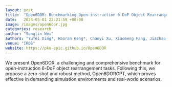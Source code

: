 ```yaml
---
layout: post
title:  "Open6DOR: Benchmarking Open-instruction 6-DoF Object Rearrangement and A VLM-based Approach"
date:   2024-05-01 22:21:59 +00:00
image: /images/open6dor.jpg
categories: research
author: "Songlin Wei"
authors: "Yufei Ding*, Haoran Geng*, Chaoyi Xu, Xiaomeng Fang, Jiazhao Zhang, <strong>Songlin Wei</strong>, Qiyu Dai, Zhizheng Zhang, He Wang†"
venue: "IROS"
website: https://pku-epic.github.io/Open6DOR
---
```

We present Open6DOR, a challenging and comprehensive benchmark for open-instruction 6-DoF object rearrangement tasks. Following this, we propose a zero-shot and robust method, Open6DORGPT, which proves effective in demanding simulation environments and real-world scenarios.